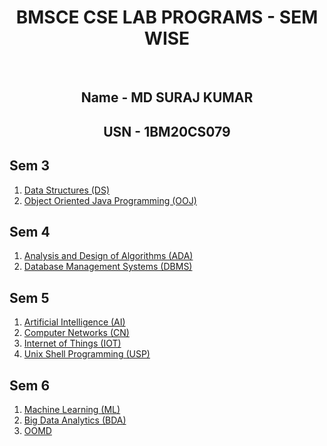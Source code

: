 <div align = "center">
<h1> BMSCE CSE LAB PROGRAMS - SEM WISE </h1>
<br>
<h2>Name - MD SURAJ KUMAR</h2>
<h2>USN - 1BM20CS079</h2>
</div>

## Sem 3

1. [Data Structures (DS)](https://github.com/suraj20028/1BM20CS079-CSE-LAB/tree/main/3RD-SEM/1BM20CS079-DS-LAB)
2. [Object Oriented Java Programming (OOJ)](https://github.com/suraj20028/1BM20CS079-CSE-LAB/tree/main/3RD-SEM/1BM20CS079-JAVA-LAB)

## Sem 4

1. [Analysis and Design of Algorithms (ADA)](https://github.com/suraj20028/1BM20CS079-CSE-LAB/tree/main/4TH-SEM/1BM20CS079-ADA-LAB)
2. [Database Management Systems (DBMS)](https://github.com/suraj20028/1BM20CS079-CSE-LAB/tree/main/4TH-SEM/1BM20CS079-DBMS-LAB)

## Sem 5

1. [Artificial Intelligence (AI)](https://github.com/suraj20028/1BM20CS079-CSE-LAB/tree/main/5TH-SEM/1BM20CS079-AI-LAB)
2. [Computer Networks (CN)](https://github.com/suraj20028/1BM20CS079-CSE-LAB/tree/main/5TH-SEM/1BM20CS079-CN-LAB)
3. [Internet of Things (IOT)](https://github.com/suraj20028/1BM20CS079-CSE-LAB/tree/main/5TH-SEM/1BM20CS079-IOT-LAB)
4. [Unix Shell Programming (USP)](https://github.com/suraj20028/1BM20CS079-CSE-LAB/tree/main/5TH-SEM/1BM20CS079-UNIX-LAB)

## Sem 6

1. [Machine Learning (ML)](https://github.com/suraj20028/1BM20CS079-CSE-LAB/tree/main/6TH-SEM/1BM20CS079-ML-LAB)
2. [Big Data Analytics (BDA)](https://github.com/suraj20028/1BM20CS079-CSE-LAB/tree/main/6TH-SEM/1BM20CS079-BDA-LAB)
3. [OOMD](https://github.com/suraj20028/1BM20CS079-CSE-LAB/tree/main/6TH-SEM/1BM20CS079-OOMD-LAB)

